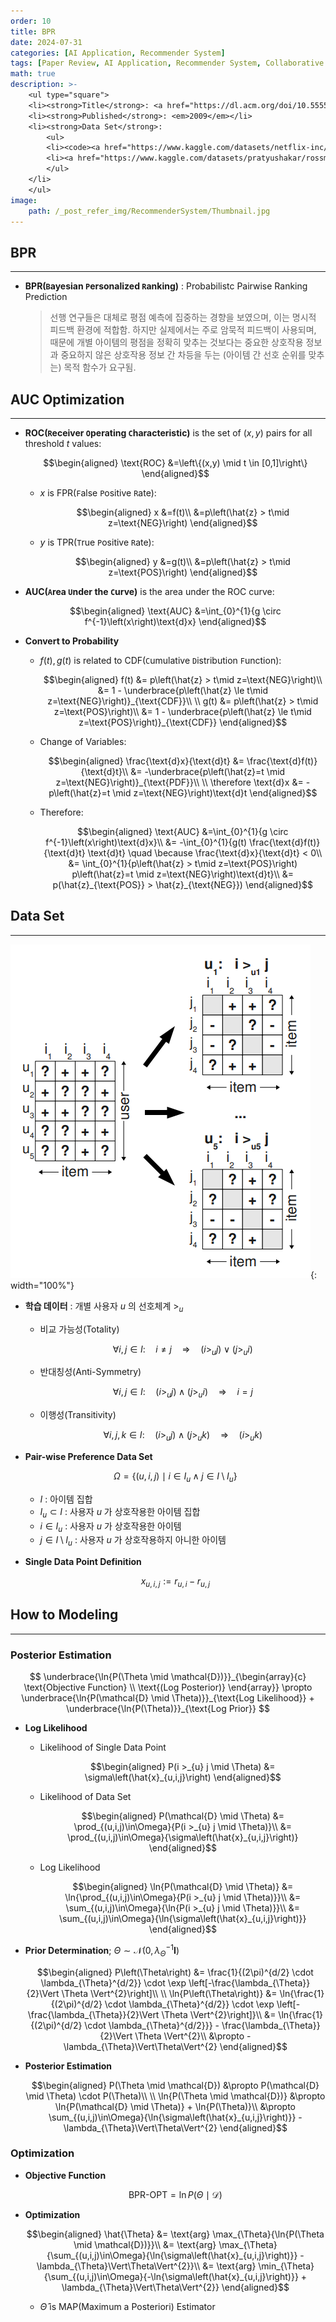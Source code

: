 ```yaml
---
order: 10
title: BPR
date: 2024-07-31
categories: [AI Application, Recommender System]
tags: [Paper Review, AI Application, Recommender System, Collaborative Filtering, Objective Function, Implicit Feedback, OCCF, Pairewise Appoach, Ranking Prediction, Bayesian]
math: true
description: >-
    <ul type="square">
    <li><strong>Title</strong>: <a href="https://dl.acm.org/doi/10.5555/1795114.1795167"><code>BPR: Bayesian Personalized Ranking from Implicit Feedback</code></a></li>
    <li><strong>Published</strong>: <em>2009</em></li>
    <li><strong>Data Set</strong>:
        <ul>
        <li><code><a href="https://www.kaggle.com/datasets/netflix-inc/netflix-prize-data">Netflix Prize</a></code></li>
        <li><a href="https://www.kaggle.com/datasets/pratyushakar/rossmann-store-sales"><code>Rossmann Store Sales</code></a></li>
        </ul>
    </li>
    </ul>
image:
    path: /_post_refer_img/RecommenderSystem/Thumbnail.jpg
---
```


## BPR
-----

- **BPR(`B`ayesian `P`ersonalized `R`anking)** : Probabilistc Pairwise Ranking Prediction

    > 선행 연구들은 대체로 평점 예측에 집중하는 경향을 보였으며, 이는 명시적 피드백 환경에 적합함. 하지만 실제에서는 주로 암묵적 피드백이 사용되며, 때문에 개별 아이템의 평점을 정확히 맞추는 것보다는 중요한 상호작용 정보과 중요하지 않은 상호작용 정보 간 차등을 두는 (아이템 간 선호 순위를 맞추는) 목적 함수가 요구됨.

## AUC Optimization
-----

- **ROC(`R`eceiver `O`perating `C`haracteristic)** is the set of $(x, y)$ pairs for all threshold $t$ values: 

    $$\begin{aligned}
    \text{ROC}
    &=\left\{(x,y) \mid t \in [0,1]\right\}
    \end{aligned}$$

    - $x$ is FPR(`F`alse `P`ositive `R`ate):

        $$\begin{aligned}
        x
        &=f(t)\\
        &=p\left(\hat{z} > t\mid z=\text{NEG}\right)
        \end{aligned}$$

    - $y$ is TPR(`T`rue `P`ositive `R`ate):

        $$\begin{aligned}
        y
        &=g(t)\\
        &=p\left(\hat{z} > t\mid z=\text{POS}\right)
        \end{aligned}$$

- **AUC(`A`rea `U`nder the `C`urve)** is the area under the ROC curve:

    $$\begin{aligned}
    \text{AUC}
    &=\int_{0}^{1}{g \circ f^{-1}\left(x\right)\text{d}x}
    \end{aligned}$$

- **Convert to Probability**

    - $f(t), g(t)$ is related to CDF(`C`umulative `D`istribution `F`unction):

        $$\begin{aligned}
        f(t)
        &= p\left(\hat{z} > t\mid z=\text{NEG}\right)\\
        &= 1 - \underbrace{p\left(\hat{z} \le t\mid z=\text{NEG}\right)}_{\text{CDF}}\\
        \\
        g(t)
        &= p\left(\hat{z} > t\mid z=\text{POS}\right)\\
        &= 1 - \underbrace{p\left(\hat{z} \le t\mid z=\text{POS}\right)}_{\text{CDF}}
        \end{aligned}$$

    - Change of Variables:

        $$\begin{aligned}
        \frac{\text{d}x}{\text{d}t}
        &= \frac{\text{d}f(t)}{\text{d}t}\\
        &= -\underbrace{p\left(\hat{z}=t \mid z=\text{NEG}\right)}_{\text{PDF}}\\
        \\
        \therefore \text{d}x
        &= -p\left(\hat{z}=t \mid z=\text{NEG}\right)\text{d}t
        \end{aligned}$$

    - Therefore:

        $$\begin{aligned}
        \text{AUC}
        &=\int_{0}^{1}{g \circ f^{-1}\left(x\right)\text{d}x}\\
        &= -\int_{0}^{1}{g(t) \frac{\text{d}f(t)}{\text{d}t} \text{d}t} \quad \because \frac{\text{d}x}{\text{d}t} < 0\\
        &= \int_{0}^{1}{p\left(\hat{z} > t\mid z=\text{POS}\right) p\left(\hat{z}=t \mid z=\text{NEG}\right)\text{d}t}\\
        &= p(\hat{z}_{\text{POS}} > \hat{z}_{\text{NEG}})
        \end{aligned}$$

## Data Set
-----

![01](/_post_refer_img/RecommenderSystem/10-01.png){: width="100%"}

- **학습 데이터** : 개별 사용자 $u$ 의 선호체계 $>_{u}$
    - 비교 가능성(Totality)

        $$
        \forall i,j \in I:\quad i \ne j \quad \Rightarrow \quad \left(i >_{u} j\right) \vee \left(j >_{u} i\right)
        $$

    - 반대칭성(Anti-Symmetry)

        $$
        \forall i,j \in I:\quad \left(i >_{u} j\right) \wedge \left(j >_{u} i\right) \quad \Rightarrow \quad i = j
        $$

    - 이행성(Transitivity)

        $$
        \forall i,j,k \in I:\quad \left(i >_{u} j\right) \wedge \left(j >_{u} k\right) \quad \Rightarrow \quad \left(i >_{u} k\right)
        $$

- **Pair-wise Preference Data Set**

    $$
    \Omega
    = \Big\{(u,i,j) \mid i \in I_{u} \wedge j \in I \setminus I_{u}\Big\}
    $$

    - $I$ : 아이템 집합
    - $I_{u} \subset I$ : 사용자 $u$ 가 상호작용한 아이템 집합
    - $i \in I_{u}$ : 사용자 $u$ 가 상호작용한 아이템
    - $j \in I \setminus I_{u}$ : 사용자 $u$ 가 상호작용하지 아니한 아이템

- **Single Data Point Definition**

    $$
    x_{u,i,j}:=r_{u,i} - r_{u,j}
    $$

## How to Modeling
-----

### Posterior Estimation

$$
\underbrace{\ln{P(\Theta \mid \mathcal{D})}}_{\begin{array}{c} \text{Objective Function} \\ \text{(Log Posterior)} \end{array}} \propto \underbrace{\ln{P(\mathcal{D} \mid \Theta)}}_{\text{Log Likelihood}} + \underbrace{\ln{P(\Theta)}}_{\text{Log Prior}}
$$

- **Log Likelihood**

    - Likelihood of Single Data Point

        $$\begin{aligned}
        P(i >_{u} j \mid \Theta)
        &= \sigma\left(\hat{x}_{u,i,j}\right)
        \end{aligned}$$

    - Likelihood of Data Set

        $$\begin{aligned}
        P(\mathcal{D} \mid \Theta)
        &= \prod_{(u,i,j)\in\Omega}{P(i >_{u} j \mid \Theta)}\\
        &= \prod_{(u,i,j)\in\Omega}{\sigma\left(\hat{x}_{u,i,j}\right)}
        \end{aligned}$$

    - Log Likelihood

        $$\begin{aligned}
        \ln{P(\mathcal{D} \mid \Theta)}
        &= \ln{\prod_{(u,i,j)\in\Omega}{P(i >_{u} j \mid \Theta)}}\\
        &= \sum_{(u,i,j)\in\Omega}{\ln{P(i >_{u} j \mid \Theta)}}\\
        &= \sum_{(u,i,j)\in\Omega}{\ln{\sigma\left(\hat{x}_{u,i,j}\right)}}
        \end{aligned}$$

- **Prior Determination**; $\Theta \sim \mathcal{N}\left(0, \lambda_{\Theta}^{-1}\mathbf{I}\right)$

    $$\begin{aligned}
    P\left(\Theta\right)
    &= \frac{1}{(2\pi)^{d/2} \cdot \lambda_{\Theta}^{d/2}} \cdot \exp \left[-\frac{\lambda_{\Theta}}{2}\Vert \Theta \Vert^{2}\right]\\
    \\
    \ln{P\left(\Theta\right)}
    &= \ln{\frac{1}{(2\pi)^{d/2} \cdot \lambda_{\Theta}^{d/2}} \cdot \exp \left[-\frac{\lambda_{\Theta}}{2}\Vert \Theta \Vert^{2}\right]}\\
    &= \ln{\frac{1}{(2\pi)^{d/2} \cdot \lambda_{\Theta}^{d/2}}} - \frac{\lambda_{\Theta}}{2}\Vert \Theta \Vert^{2}\\
    &\propto -\lambda_{\Theta}\Vert\Theta\Vert^{2}
    \end{aligned}$$

- **Posterior Estimation**

    $$\begin{aligned}
    P(\Theta \mid \mathcal{D})
    &\propto P(\mathcal{D} \mid \Theta) \cdot P(\Theta)\\
    \\
    \ln{P(\Theta \mid \mathcal{D})}
    &\propto \ln{P(\mathcal{D} \mid \Theta)} + \ln{P(\Theta)}\\
    &\propto \sum_{(u,i,j)\in\Omega}{\ln{\sigma\left(\hat{x}_{u,i,j}\right)}} -\lambda_{\Theta}\Vert\Theta\Vert^{2}
    \end{aligned}$$

### Optimization

- **Objective Function**

    $$
    \text{BPR-OPT} = \ln{P(\Theta \mid \mathcal{D})}
    $$

- **Optimization**

    $$\begin{aligned}
    \hat{\Theta}
    &= \text{arg} \max_{\Theta}{\ln{P(\Theta \mid \mathcal{D})}}\\
    &= \text{arg} \max_{\Theta}{\sum_{(u,i,j)\in\Omega}{\ln{\sigma\left(\hat{x}_{u,i,j}\right)}} - \lambda_{\Theta}\Vert\Theta\Vert^{2}}\\
    &= \text{arg} \min_{\Theta}{\sum_{(u,i,j)\in\Omega}{-\ln{\sigma\left(\hat{x}_{u,i,j}\right)}} + \lambda_{\Theta}\Vert\Theta\Vert^{2}}
    \end{aligned}$$

    - $\hat{\Theta}$ is MAP(Maximum a Posteriori) Estimator